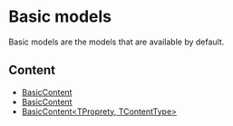 # Basic models

Basic models are the models that are available by default.

## Content
* [BasicContent](../../../src/Nikcio.UHeadless/UmbracoContent/Content/Models/BasicContent.cs)
* [BasicContent<TProperty>](../../../src/Nikcio.UHeadless/UmbracoContent/Content/Models/BasicContent.cs)
* [BasicContent<TProprety, TContentType>](../../../src/Nikcio.UHeadless/UmbracoContent/Content/Models/BasicContent.cs)
